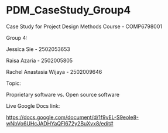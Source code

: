 # PDM_CaseStudy_Group4


Case Study for Project Design Methods Course - COMP6798001

Group 4:

Jessica Sie - 2502053653 

Raisa Azaria - 2502005805

Rachel Anastasia Wijaya - 2502009646
 
Topic:

Proprietary software vs. Open source software

Live Google Docs link:

https://docs.google.com/document/d/1f9vEL-S9eole8-wNbVo6UHcJADHYaQFl672y2BuXvx8/edit#
